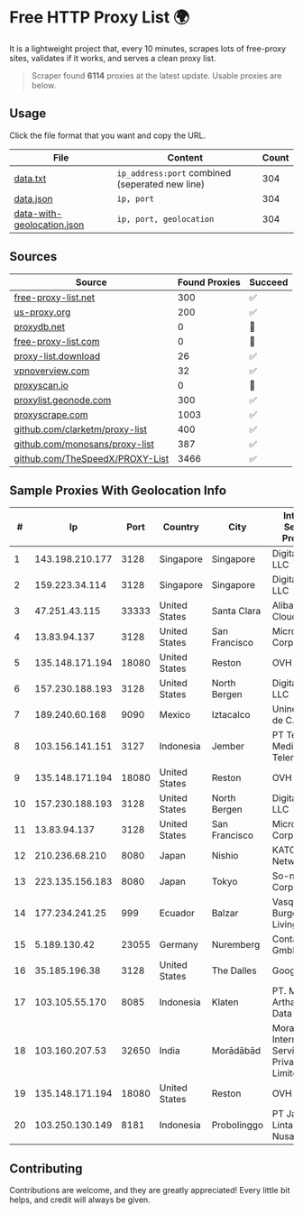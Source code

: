 
# Free HTTP Proxy List 🌍

It is a lightweight project that, every 10 minutes, scrapes lots of free-proxy sites, validates if it works, and serves a clean proxy list.


> Scraper found **6114** proxies at the latest update. Usable proxies are below.

## Usage

Click the file format that you want and copy the URL.


|File|Content|Count|
|----|-------|-----|
|[data.txt](https://raw.githubusercontent.com/themiralay/Proxy-List-World/master/data.txt)|`ip_address:port` combined (seperated new line)|304|
|[data.json](https://raw.githubusercontent.com/themiralay/Proxy-List-World/master/data.json)|`ip, port`|304|
|[data-with-geolocation.json](https://raw.githubusercontent.com/themiralay/Proxy-List-World/master/data-with-geolocation.json)|`ip, port, geolocation`|304|

## Sources

|Source|Found Proxies|Succeed|
|------|-------------|-------|
|[free-proxy-list.net](https://free-proxy-list.net)|300|✅|
|[us-proxy.org](https://www.us-proxy.org)|200|✅|
|[proxydb.net](http://proxydb.net)|0|🚫|
|[free-proxy-list.com](https://free-proxy-list.com/?page=&port=&type%5B%5D=http&type%5B%5D=https&up_time=0&search=Search)|0|🚫|
|[proxy-list.download](https://www.proxy-list.download/HTTP)|26|✅|
|[vpnoverview.com](https://vpnoverview.com/privacy/anonymous-browsing/free-proxy-servers)|32|✅|
|[proxyscan.io](https://www.proxyscan.io)|0|🚫|
|[proxylist.geonode.com](https://proxylist.geonode.com/api/proxy-list?limit=300&page=1&sort_by=lastChecked&sort_type=desc&protocols=http,https)|300|✅|
|[proxyscrape.com](https://api.proxyscrape.com/v2/?request=displayproxies&protocol=http&timeout=10000&country=all&ssl=all&anonymity=all)|1003|✅|
|[github.com/clarketm/proxy-list](https://raw.githubusercontent.com/clarketm/proxy-list/master/proxy-list-raw.txt)|400|✅|
|[github.com/monosans/proxy-list](https://raw.githubusercontent.com/monosans/proxy-list/main/proxies/http.txt)|387|✅|
|[github.com/TheSpeedX/PROXY-List](https://raw.githubusercontent.com/TheSpeedX/PROXY-List/master/http.txt)|3466|✅|


## Sample Proxies With Geolocation Info

|#|Ip|Port|Country|City|Internet Service Provider|
|-|--|----|-------|----|-------------------------|
|1|143.198.210.177|3128|Singapore|Singapore|DigitalOcean, LLC|
|2|159.223.34.114|3128|Singapore|Singapore|DigitalOcean, LLC|
|3|47.251.43.115|33333|United States|Santa Clara|Alibaba Cloud LLC|
|4|13.83.94.137|3128|United States|San Francisco|Microsoft Corporation|
|5|135.148.171.194|18080|United States|Reston|OVH SAS|
|6|157.230.188.193|3128|United States|North Bergen|DigitalOcean, LLC|
|7|189.240.60.168|9090|Mexico|Iztacalco|Uninet S.A. de C.V.|
|8|103.156.141.151|3127|Indonesia|Jember|PT Tekling Media Telematika|
|9|135.148.171.194|18080|United States|Reston|OVH SAS|
|10|157.230.188.193|3128|United States|North Bergen|DigitalOcean, LLC|
|11|13.83.94.137|3128|United States|San Francisco|Microsoft Corporation|
|12|210.236.68.210|8080|Japan|Nishio|KATCH Network Inc.|
|13|223.135.156.183|8080|Japan|Tokyo|So-net Corporation|
|14|177.234.241.25|999|Ecuador|Balzar|Vasquez Burgos Livington|
|15|5.189.130.42|23055|Germany|Nuremberg|Contabo GmbH|
|16|35.185.196.38|3128|United States|The Dalles|Google LLC|
|17|103.105.55.170|8085|Indonesia|Klaten|PT. Mega Artha Lintas Data|
|18|103.160.207.53|32650|India|Morādābād|Moradabad Internet Services Private Limited|
|19|135.148.171.194|18080|United States|Reston|OVH SAS|
|20|103.250.130.149|8181|Indonesia|Probolinggo|PT Jawara Lintas Data Nusantara|



## Contributing

Contributions are welcome, and they are greatly appreciated! Every
little bit helps, and credit will always be given.

